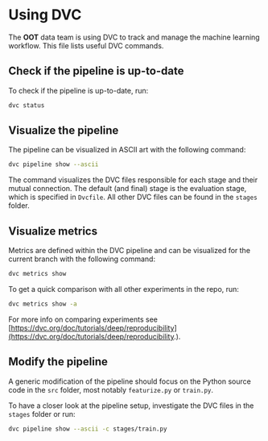 # Using DVC

The **OOT** data team is using DVC to track and manage the machine learning
workflow. This file lists useful DVC commands.

## Check if the pipeline is up-to-date

To check if the pipeline is up-to-date, run:

```bash
dvc status
```

## Visualize the pipeline

The pipeline can be visualized in ASCII art with the following command:

```bash
dvc pipeline show --ascii
```
The command visualizes the DVC files responsible for each stage and their mutual
connection. The default (and final) stage is the evaluation stage, which is
specified in `Dvcfile`. All other DVC files can be found in the `stages` folder.

## Visualize metrics

Metrics are defined within the DVC pipeline and can be visualized for the
current branch with the following command:

```bash
dvc metrics show
```

To get a quick comparison with all other experiments in the repo, run:

```bash
dvc metrics show -a
```
For more info on comparing experiments see [https://dvc.org/doc/tutorials/deep/reproducibility](https://dvc.org/doc/tutorials/deep/reproducibility.).

## Modify the pipeline

A generic modification of the pipeline should focus on the Python source code in the
`src` folder, most notably `featurize.py` or `train.py`.

To have a closer look at the pipeline setup, investigate the DVC files in the `stages` folder or run:

```bash
dvc pipeline show --ascii -c stages/train.py
```
